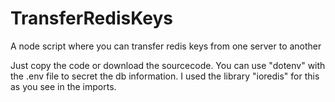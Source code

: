# TransferRedisKeys
A node script where you can transfer redis keys from one server to another

Just copy the code or download the sourcecode. You can use "dotenv" with the .env file to secret the db information.
I used the library "ioredis" for this as you see in the imports.
